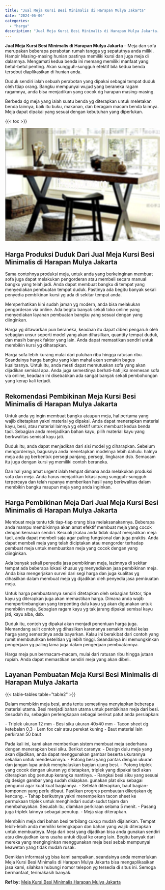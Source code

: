 ```yaml
---
title: "Jual Meja Kursi Besi Minimalis di Harapan Mulya Jakarta"
date: "2024-06-06"
categories: 
  - "harga"
description: "Jual Meja Kursi Besi Minimalis di Harapan Mulya Jakarta. Demikian informasi yg bisa kami sampaikan, seandainya anda memerlukan Meja Kursi Besi Minimalis di H..."
---
```


**Jual Meja Kursi Besi Minimalis di Harapan Mulya Jakarta** – Meja dan sofa merupakan beberapa perabotan rumah tangga yg sepatutnya anda miliki. Hampir Masing-masing hunian pastinya memiliki kursi dan juga meja di dalamnya. Mengamati kedua benda ini memang memiliki manfaat yang betul-betul penting. Akan sungguh-sungguh efektif bila kedua benda tersebut diaplikasikan di hunian anda.

Duduk sendiri ialah sebuah perabotan yang dipakai sebagai tempat duduk oleh ttiap orang. Bangku mempunyai wujud yang beraneka ragam ragamnya, anda bisa menjadikan yang cocok dg harapan masing-masing.

Berbeda dg meja yang ialah suatu benda yg diterapkan untuk meletakan benda lainnya, baik itu buku, makanan, dan beragam macam benda lainnya. Meja dapat dipakai yang sesuai dengan kebutuhan yang diperlukan.

{{< toc >}}

![Jual Meja Kursi Besi Minimalis di Harapan Mulya Jakarta](/images/jual-meja-besi-murah06.png)

## Harga Produksi Duduk Dari Jual Meja Kursi Besi Minimalis di Harapan Mulya Jakarta

Sama contohnya produksi meja, untuk anda yang berkeinginan membuat sofa juga dapat melakukan pengorderan atau membeli secara manual bangku yang telah jadi. Anda dapat membuat bangku di tempat yang menyediakan pembuatan tempat duduk. Pastinya ada begitu banyak sekali penyedia pembikinan kursi yg ada di sekitar tempat anda.

Memperhatikan kini sudah jaman yg modern, anda bisa melakukan pengorderan via online. Ada begitu banyak sekali toko online yang menyediakan layanan pembuatan bangku yang sesuai dengan yang diinginkan.

Harga yg ditawarkan pun beraneka, keadaan itu dapat diberi pengaruh oleh sebagian unsur seperti model yang akan dihasilkan, quantity tempat duduk, dan masih banyak faktor yang lain. Anda dapat memastikan sendiri untuk membikin kursi yg diharapkan.

Harga sofa lebih kurang mulai dari puluhan ribu hingga ratusan ribu. Seandainya harga bangku yang kian mahal akan semakin bagus kualitasnya. Untuk itu, anda mesti dapat memutuskan sofa yang akan dijadikan semisal apa. Anda juga semestinya berhati-hati jika memesan sofa via online, keadaan ini disebabkan ada sangat banyak sekali pembohongan yang kerap kali terjadi.

## Rekomendasi Pembikinan Meja Kursi Besi Minimalis di Harapan Mulya Jakarta

Untuk anda yg ingin membuat bangku ataupun meja, hal pertama yang wajib ditetapkan yakni material yg dipakai. Anda dapat menerapkan material kayu, besi, atau material lainnya yg efektif untuk membuat kedua benda tadi. Sebagian anda menjadikan bahan kayu, pilih material kayu yang berkwalitas semisal kayu jati.

Duduk itu, anda dapat menjadikan dari sisi model yg diharapkan. Sebelum mengordernya, bagusnya anda menetapkan modelnya lebih dahulu. halnya meja ada yg berbentuk persegi panjang, persegi, lingkaran dsb. Semacam itu juga dengan kursi yg memiliki contoh beraneka.

Dan hal yang amat urgent ialah tempat dimana anda melakukan produksi sofa dan meja. Anda harus menjadikan lokasi yang sungguh-sungguh terpercaya dan telah rupanya memberikan hasil yang berkwalitas dalam membikin bangku maupun meja yang anda inginkan.

## Harga Pembikinan Meja Dari Jual Meja Kursi Besi Minimalis di Harapan Mulya Jakarta

Membuat meja tentu tdk tiap-tiap orang bisa melaksanakannya. Beberapa anda mampu membikinnya akan amat efektif membuat meja yang cocok dengan kemauan sendiri. Kecuali jikalau anda tidak dapat menjadikan meja tadi, anda dapat membeli saja agar paling fungsional dan juga praktis. Anda dapat membeli meja yang telah diciptakan atau mengorder terhadap pembuat meja untuk membuatkan meja yang cocok dengan yang diinginkan.

Ada banyak sekali penyedia jasa pembikinan meja, lazimnya di sekitar tempat ada beberapa lokasi khusus yg menyediakan jasa pembikinan meja. Anda bisa mengerjakan survei dari segi harga dan juga kualitas yg dihasilkan dalam membuat meja yg dijadikan oleh penyedia jasa pembuatan meja.

Untuk harga pembuatannya sendiri ditetapkan oleh sebagian faktor, tipe kayu yg diterapkan juga akan memastikan harga. Dimana anda wajib mempertimbangkan yang terpenting dulu kayu yg akan digunakan untuk membikin meja, Sebagian ragam kayu yg tak jarang dipakai semisal kayu jati, kayu alba, dsb.

Duduk itu, contoh yg dipakai akan menjadi penentuan harga juga. Memandang sulit contoh yg dihasilkan karenanya semakin mahal kelas harga yang semestinya anda bayarkan. Kalau ini berakibat dari contoh yang rumit membutuhkan ketelitian yg lebih tinggi. Seandainya ini memungkinkan pengerjaan yg paling lama juga dalam pengerjaan pembuatannya.

Harga meja pun bermacam-macam, mulai dari ratusan ribu hingga jutaan rupiah. Anda dapat memastikan sendiri meja yang akan dibeli.

## Layanan Pembuatan Meja Kursi Besi Minimalis di Harapan Mulya Jakarta

{{< table-tables table="table2" >}}

Dalam membikin meja besi, anda tentu semestinya menyiapkan beberapa material utama. Besi menjadi bahan utama untuk pembikinan meja dari besi. Sesudah itu, sebagian perlengkapan sebagai berikut patut anda persiapkan:

\- Triplek ukuran 12 mm - Besi siku ukuran 40x40 mm - Tacon sheet dg ketebalan 0,3 - Lem fox cair atau perekat kuning - Baut material lain perkiraan 50 baut

Pada kali ini, kami akan memberikan sistem membuat meja sederhana dengan menerapkan besi siku. Berikut caranya: - Design dulu meja yang akan dijadikan, anda dapat menggunakan gambar beserta ukurannya sekalian untuk mendesainnya. - Potong besi yang pantas dengan ukuran dan jangan lupa untuk menghaluskan bagian ujung besi. - Potong triplek yang cocok dengan ukuran yg ditetapkan, triplek yang dipakai tadi akan diterapkan sbg penutup kerangka nantinya. - Rangkai besi siku yang sesuai dg design gambar yang sudah disiapkan. gunakan plat siku sebagai pengunci agar kuat kuat bagiannya. - Setelah diterapkan, baut bagian-komponen yang perlu dibaut. Pastikan progres pembautan dikerjakan dg kencang. - Tahap berikutnya yakni menempelkan tacon sheet ke permukaan triplek untuk menghindari sudut-sudut tajam dan membahayakan. Sesudah itu, diamkan perkiraan selama 5 menit. - Pasang juga triplek lainnya sebagai penutup. - Meja siap diterapkan.

Membikin meja dari bahan besi terbilang cukup mudah dijalankan. Tempat lebih-lebih anda memiliki kelengkapan dan bahan yang wajib diterapkan untuk membuatnya. Meja dari besi yang dijadikan bisa anda gunakan sendiri atau diwujudkan kans usaha untuk dijual ke orang lain. Begitu banyak dari mereka yang menginginkan menggunakan meja besi sebab mempunyai keawetan yang tidak mudah rusak.

Demikian informasi yg bisa kami sampaikan, seandainya anda memerlukan Meja Kursi Besi Minimalis di Harapan Mulya Jakarta bisa mengaplikasikan jasa kami, silahkan hubungi nomor telepon yg tersedia di situs ini. Semoga bermanfaat, terimakasih banyak.

**Ref by:** [Meja Kursi Besi Minimalis Harapan Mulya Jakarta](https://id.wikipedia.org/wiki/Meja)
